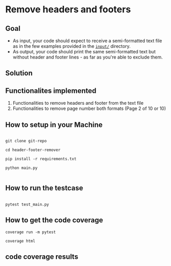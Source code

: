 # Remove headers and footers


 ## Goal

* As input, your code should expect to receive a semi-formatted text file as in the few examples provided in the [`input/`](input/) directory.  
* As output, your code should print the same semi-formatted text but without header and footer lines - as far as you're able to exclude them. 

## Solution

## Functionalites implemented

1. Functionalities to remove headers and footer from the text file
2. Functionalities to remove page number both formats (Page 2 of 10 or 10)

## How to setup in your Machine

```shell

git clone git-repo

cd header-footer-remover

pip install -r requirements.txt

python main.py


```


## How to run the testcase

```shell

pytest test_main.py

```

## How to get the code coverage

```shell
coverage run -m pytest

coverage html
```

## code coverage results

